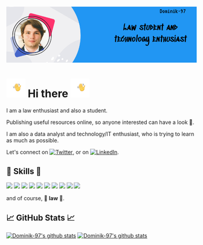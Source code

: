 [![Header](https://raw.githubusercontent.com/Dominik-97/Dominik-97/master/assets/Header.jpg "Header")](https://raw.githubusercontent.com/Dominik-97/Dominik-97/master/assets/Header.jpg)


# <img src="https://raw.githubusercontent.com/Dominik-97/Dominik-97/master/assets/wawing-hand-transparent.gif" width="50px"> Hi there <img src="https://raw.githubusercontent.com/Dominik-97/Dominik-97/master/assets/wawing-hand-transparent.gif" width="50px">


<!--
🐶 🐱 🐭 🐹 🐰 🦊 🐻 🐼
-->

I am a law enthusiast and also a student.

Publishing useful resources online, so anyone interested can have a look 🙂.

I am also a data analyst and technology/IT enthusiast, who is trying to learn as much as possible.

Let's connect on <a href="https://twitter.com/bal_dom"><img alt="Twitter" src="https://simpleicons.org/icons/twitter.svg" width="15px"></a>, or on <a href="https://cz.linkedin.com/in/dominik-bálint-009463145/cs-cz"><img alt="LinkedIn" src="https://simpleicons.org/icons/linkedin.svg" width="15px"></a>.

## :rocket: Skills :rocket:

![](https://img.shields.io/badge/OS-MacOS-informational?style=flat&logo=Apple&logoColor=white&color=2bbc8a)
![](https://img.shields.io/badge/Code-LaTeX-informational?style=flat&logo=LaTeX&logoColor=white&color=2bbc8a)
![](https://img.shields.io/badge/Code-Markdown-informational?style=flat&logo=Markdown&logoColor=white&color=2bbc8a)
![](https://img.shields.io/badge/Code-Shell-informational?style=flat&logo=GNU%20Bash&logoColor=white&color=2bbc8a)
![](https://img.shields.io/badge/Code-MySQL-informational?style=flat&logo=MySQL&logoColor=white&color=2bbc8a)
![](https://img.shields.io/badge/Code-VBA-informational?style=flat&logo=VBA&logoColor=white&color=2bbc8a)
![](https://img.shields.io/badge/Code-Python-informational?style=flat&logo=Python&logoColor=white&color=2bbc8a)
![](https://img.shields.io/badge/Code-HTML-informational?style=flat&logo=HTML5&logoColor=white&color=2bbc8a)
![](https://img.shields.io/badge/Code-CSS-informational?style=flat&logo=CSS3&logoColor=white&color=2bbc8a)
![](https://img.shields.io/badge/Code-JavaScript-informational?style=flat&logo=JavaScript&logoColor=white&color=2bbc8a)

and of course, :book: **law** :book:.

## :chart_with_upwards_trend: GitHub Stats :chart_with_upwards_trend:

[![Dominik-97's github stats](https://github-readme-stats.vercel.app/api?username=Dominik-97&repo=go-project-blueprint&title_color=ffffff&text_color=ffffff&icon_color=2bbc8a&bg_color=2196f3)](https://github.com/Dominik-97)
[![Dominik-97's github stats](https://github-readme-stats.vercel.app/api/top-langs/?username=Dominik-97&hide=java,html,rtf,Rich%20Text%20Format&title_color=ffffff&text_color=ffffff&icon_color=ffffff&bg_color=2196f3)](https://github.com/Dominik-97)

<!--
**Dominik-97/Dominik-97** is a ✨ _special_ ✨ repository because its `README.md` (this file) appears on your GitHub profile.

Here are some ideas to get you started:

👋👋👋👋👋👋👋

- 🔭 I’m currently working on ...
- 🌱 I’m currently learning ...
- 👯 I’m looking to collaborate on ...
- 🤔 I’m looking for help with ...
- 💬 Ask me about ...
- 📫 How to reach me: ...
- 😄 Pronouns: ...
- ⚡ Fun fact: ...
-->
